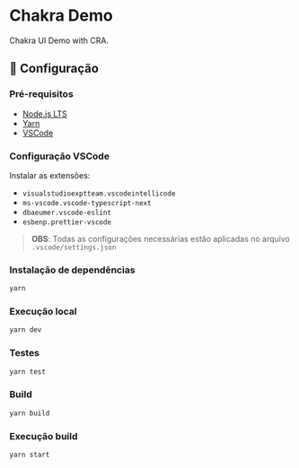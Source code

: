 # Chakra Demo

Chakra UI Demo with CRA.


## 🌲 Configuração

### Pré-requisitos
- [Node.js LTS](https://nodejs.org/en/download/)
- [Yarn](https://classic.yarnpkg.com/en/docs/install)
- [VSCode](https://code.visualstudio.com/download)

### Configuração VSCode
Instalar as extensões:
- `visualstudioexptteam.vscodeintellicode`
- `ms-vscode.vscode-typescript-next`
- `dbaeumer.vscode-eslint`
- `esbenp.prettier-vscode`

> **OBS**: Todas as configurações necessárias estão aplicadas no arquivo `.vscode/settings.json`

### Instalação de dependências
```sh
yarn
```

### Execução local
```sh
yarn dev
```

### Testes
```sh
yarn test
```

### Build
```sh
yarn build
```

### Execução build
```sh
yarn start
```
